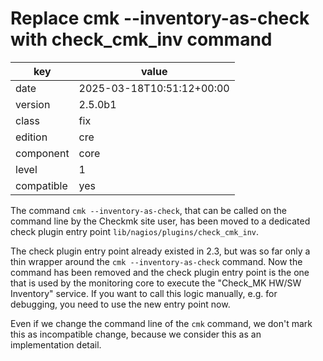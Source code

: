 [//]: # (werk v2)
# Replace cmk --inventory-as-check with check_cmk_inv command

key        | value
---------- | ---
date       | 2025-03-18T10:51:12+00:00
version    | 2.5.0b1
class      | fix
edition    | cre
component  | core
level      | 1
compatible | yes

The command `cmk --inventory-as-check`, that can be called on the command line
by the Checkmk site user, has been moved to a dedicated check plugin entry point
`lib/nagios/plugins/check_cmk_inv`.

The check plugin entry point already existed in 2.3, but was so far only a thin
wrapper around the `cmk --inventory-as-check` command. Now the command has been
removed and the check plugin entry point is the one that is used by the
monitoring core to execute the "Check_MK HW/SW Inventory" service. If you want
to call this logic manually, e.g. for debugging, you need to use the new entry
point now.

Even if we change the command line of the `cmk` command, we don't mark this as
incompatible change, because we consider this as an implementation detail.
